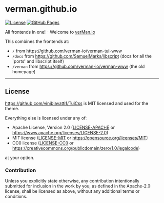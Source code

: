 verman.github.io
==============

[![License](https://img.shields.io/badge/license-Apache--2.0%20OR%20MIT%20OR%20CC0-blue.svg)](https://opensource.org/licenses/Apache-2.0)
[![GitHub Pages](https://github.com/verman-io/verman.github.io/actions/workflows/main.yml/badge.svg)](https://github.com/verman-io/verman-tui-www/actions/workflows/main.yml)

All frontends in one! - Welcome to [verMan.io](https://verMan.io)

This combines the frontends at:

  - `/` from https://github.com/verman-io/verman-tui-www
  - `/docs` from https://github.com/SamuelMarks/libscript (docs for all the `ports' and libscript itself)
  - `/verman` from https://github.com/verman-io/verman-www (the old homepage)

<hr/>

## License

https://github.com/vinibiavatti1/TuiCss is MIT licensed and used for the theme.

Everything else is licensed under any of:

- Apache License, Version 2.0 ([LICENSE-APACHE](LICENSE-APACHE) or <https://www.apache.org/licenses/LICENSE-2.0>)
- MIT license ([LICENSE-MIT](LICENSE-MIT) or <https://opensource.org/licenses/MIT>)
- CC0 license ([LICENSE-CC0](LICENSE-CC0) or <https://creativecommons.org/publicdomain/zero/1.0/legalcode>)

at your option.

### Contribution

Unless you explicitly state otherwise, any contribution intentionally submitted for inclusion in the work by you, as defined in the Apache-2.0 license, shall be licensed as above, without any additional terms or conditions.
